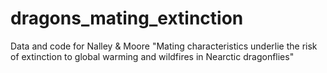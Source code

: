 # dragons_mating_extinction
Data and code for Nalley &amp; Moore "Mating characteristics underlie the risk of extinction to global warming and wildfires in Nearctic dragonflies"
